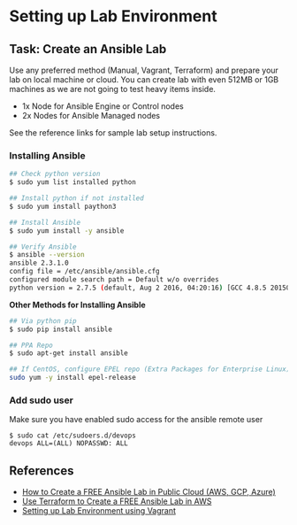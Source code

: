 # Setting up Lab Environment

## Task: Create an Ansible Lab

Use any preferred method (Manual, Vagrant, Terraform) and prepare your lab on local machine or cloud. You can create lab with even 512MB or 1GB machines as we are not going to test heavy items inside.

- 1x Node for Ansible Engine or Control nodes
- 2x Nodes for Ansible Managed nodes

See the reference links for sample lab setup instructions. 

### Installing Ansible

```bash
## Check python version
$ sudo yum list installed python

## Install python if not installed
$ sudo yum install paython3

## Install Ansible
$ sudo yum install -y ansible 

## Verify Ansible
$ ansible --version
ansible 2.3.1.0
config file = /etc/ansible/ansible.cfg
configured module search path = Default w/o overrides
python version = 2.7.5 (default, Aug 2 2016, 04:20:16) [GCC 4.8.5 20150623 (Red Hat 4.8.5-4)]
```

**Other Methods for Installing Ansible**
```bash
## Via python pip
$ sudo pip install ansible

## PPA Repo
$ sudo apt-get install ansible

## If CentOS, configure EPEL repo (Extra Packages for Enterprise Linux)
sudo yum -y install epel-release
```

### Add sudo user

Make sure you have enabled sudo access for the ansible remote user

```shell
$ sudo cat /etc/sudoers.d/devops
devops ALL=(ALL) NOPASSWD: ALL
```

## References

- [How to Create a FREE Ansible Lab in Public Cloud (AWS, GCP, Azure)](https://www.techbeatly.com/2021/06/creating-a-free-ansible-lab-in-public-cloud.html)
- [Use Terraform to Create a FREE Ansible Lab in AWS](https://www.techbeatly.com/2021/06/use-terraform-to-create-a-free-ansible-lab-in-aws.html)
- [Setting up Lab Environment using Vagrant](https://github.com/ginigangadharan/30-Days-of-Ansible-Bootcamp/tree/main/Day-04-Create-Ansible-Lab-using-Vagrant-and-VirtualBox)